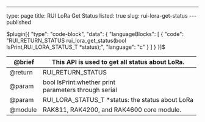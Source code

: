 ---
type: page
title: RUI LoRa Get Status
listed: true
slug: rui-lora-get-status
---published

$plugin[{
    "type": "code-block",
    "data": {
        "languageBlocks": [
            {
                "code": "RUI_RETURN_STATUS rui_lora_get_status(bool IsPrint,RUI_LORA_STATUS_T *status);",
                "language": "c"
            }
        ]
    }
}]$

| &nbsp;@brief | This API is used to get all status about LoRa. | 
| ---- | ---- | 
| @return&nbsp; | RUI_RETURN_STATUS&nbsp; | 
| @param&nbsp; | bool IsPrint:whether print<br>parameters through serial | 
| @param | RUI_LORA_STATUS_T *status:           the status about LoRa | 
| @module | RAK811, RAK4200, and RAK4600 core module. | 


